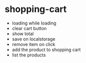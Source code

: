 # shopping-cart
- loading while loading
- clear cart button
- show total
- save on localstorage
- remove item on click
- add the product to shopping cart
- list the products
